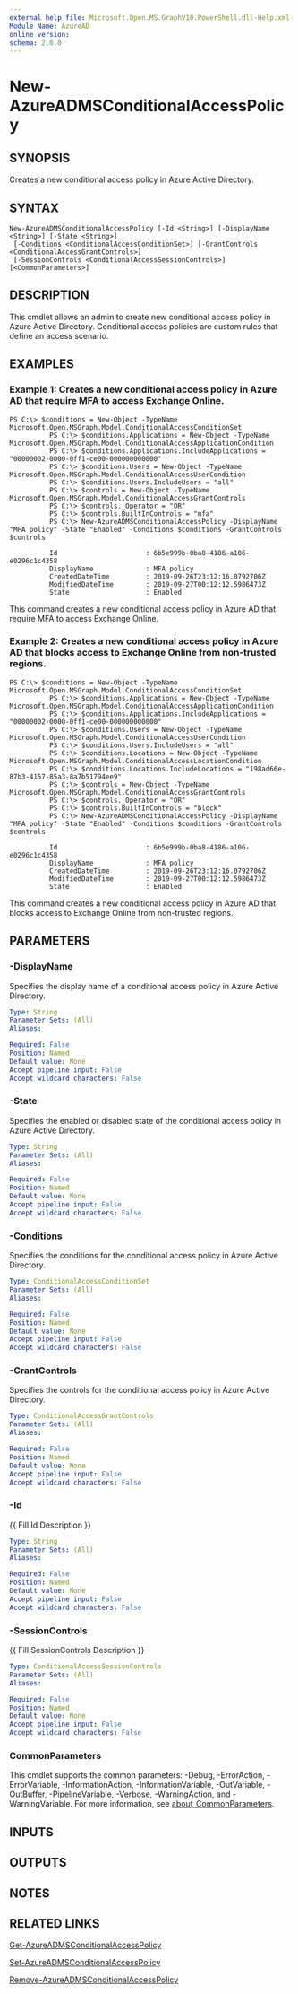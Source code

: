 ```yaml
---
external help file: Microsoft.Open.MS.GraphV10.PowerShell.dll-Help.xml
Module Name: AzureAD
online version:
schema: 2.0.0
---
```


# New-AzureADMSConditionalAccessPolicy

## SYNOPSIS
Creates a new conditional access policy in Azure Active Directory.

## SYNTAX

```
New-AzureADMSConditionalAccessPolicy [-Id <String>] [-DisplayName <String>] [-State <String>]
 [-Conditions <ConditionalAccessConditionSet>] [-GrantControls <ConditionalAccessGrantControls>]
 [-SessionControls <ConditionalAccessSessionControls>] [<CommonParameters>]
```

## DESCRIPTION
This cmdlet allows an admin to create new conditional access policy in Azure Active Directory.
Conditional access policies are custom rules that define an access scenario.

## EXAMPLES

### Example 1: Creates a new conditional access policy in Azure AD that require MFA to access Exchange Online.
```
PS C:\> $conditions = New-Object -TypeName Microsoft.Open.MSGraph.Model.ConditionalAccessConditionSet
          PS C:\> $conditions.Applications = New-Object -TypeName Microsoft.Open.MSGraph.Model.ConditionalAccessApplicationCondition
          PS C:\> $conditions.Applications.IncludeApplications = "00000002-0000-0ff1-ce00-000000000000"
          PS C:\> $conditions.Users = New-Object -TypeName Microsoft.Open.MSGraph.Model.ConditionalAccessUserCondition
          PS C:\> $conditions.Users.IncludeUsers = "all"
          PS C:\> $controls = New-Object -TypeName Microsoft.Open.MSGraph.Model.ConditionalAccessGrantControls
          PS C:\> $controls._Operator = "OR"
          PS C:\> $controls.BuiltInControls = "mfa"
          PS C:\> New-AzureADMSConditionalAccessPolicy -DisplayName "MFA policy" -State "Enabled" -Conditions $conditions -GrantControls $controls

          Id                      : 6b5e999b-0ba8-4186-a106-e0296c1c4358
          DisplayName             : MFA policy
          CreatedDateTime         : 2019-09-26T23:12:16.0792706Z
          ModifiedDateTime        : 2019-09-27T00:12:12.5986473Z
          State                   : Enabled
```

This command creates a new conditional access policy in Azure AD that require MFA to access Exchange Online.

### Example 2: Creates a new conditional access policy in Azure AD that blocks access to Exchange Online from non-trusted regions.
```
PS C:\> $conditions = New-Object -TypeName Microsoft.Open.MSGraph.Model.ConditionalAccessConditionSet
          PS C:\> $conditions.Applications = New-Object -TypeName Microsoft.Open.MSGraph.Model.ConditionalAccessApplicationCondition
          PS C:\> $conditions.Applications.IncludeApplications = "00000002-0000-0ff1-ce00-000000000000"
          PS C:\> $conditions.Users = New-Object -TypeName Microsoft.Open.MSGraph.Model.ConditionalAccessUserCondition
          PS C:\> $conditions.Users.IncludeUsers = "all"
          PS C:\> $conditions.Locations = New-Object -TypeName Microsoft.Open.MSGraph.Model.ConditionalAccessLocationCondition
          PS C:\> $conditions.Locations.IncludeLocations = "198ad66e-87b3-4157-85a3-8a7b51794ee9"
          PS C:\> $controls = New-Object -TypeName Microsoft.Open.MSGraph.Model.ConditionalAccessGrantControls
          PS C:\> $controls._Operator = "OR"
          PS C:\> $controls.BuiltInControls = "block"
          PS C:\> New-AzureADMSConditionalAccessPolicy -DisplayName "MFA policy" -State "Enabled" -Conditions $conditions -GrantControls $controls

          Id                      : 6b5e999b-0ba8-4186-a106-e0296c1c4358
          DisplayName             : MFA policy
          CreatedDateTime         : 2019-09-26T23:12:16.0792706Z
          ModifiedDateTime        : 2019-09-27T00:12:12.5986473Z
          State                   : Enabled
```

This command creates a new conditional access policy in Azure AD that blocks access to Exchange Online from non-trusted regions.

## PARAMETERS

### -DisplayName
Specifies the display name of a conditional access policy in Azure Active Directory.

```yaml
Type: String
Parameter Sets: (All)
Aliases:

Required: False
Position: Named
Default value: None
Accept pipeline input: False
Accept wildcard characters: False
```

### -State
Specifies the enabled or disabled state of the conditional access policy in Azure Active Directory.

```yaml
Type: String
Parameter Sets: (All)
Aliases:

Required: False
Position: Named
Default value: None
Accept pipeline input: False
Accept wildcard characters: False
```

### -Conditions
Specifies the conditions for the conditional access policy in Azure Active Directory.

```yaml
Type: ConditionalAccessConditionSet
Parameter Sets: (All)
Aliases:

Required: False
Position: Named
Default value: None
Accept pipeline input: False
Accept wildcard characters: False
```

### -GrantControls
Specifies the controls for the conditional access policy in Azure Active Directory.

```yaml
Type: ConditionalAccessGrantControls
Parameter Sets: (All)
Aliases:

Required: False
Position: Named
Default value: None
Accept pipeline input: False
Accept wildcard characters: False
```

### -Id
{{ Fill Id Description }}

```yaml
Type: String
Parameter Sets: (All)
Aliases:

Required: False
Position: Named
Default value: None
Accept pipeline input: False
Accept wildcard characters: False
```

### -SessionControls
{{ Fill SessionControls Description }}

```yaml
Type: ConditionalAccessSessionControls
Parameter Sets: (All)
Aliases:

Required: False
Position: Named
Default value: None
Accept pipeline input: False
Accept wildcard characters: False
```

### CommonParameters
This cmdlet supports the common parameters: -Debug, -ErrorAction, -ErrorVariable, -InformationAction, -InformationVariable, -OutVariable, -OutBuffer, -PipelineVariable, -Verbose, -WarningAction, and -WarningVariable. For more information, see [about_CommonParameters](https://go.microsoft.com/fwlink/?LinkID=113216).

## INPUTS

## OUTPUTS

## NOTES
## RELATED LINKS

[Get-AzureADMSConditionalAccessPolicy]()

[Set-AzureADMSConditionalAccessPolicy]()

[Remove-AzureADMSConditionalAccessPolicy]()

